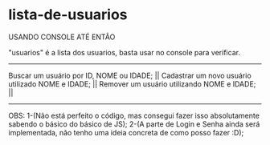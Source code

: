 # lista-de-usuarios
USANDO CONSOLE ATÉ ENTÃO

"usuarios" é a lista dos usuarios, basta usar no console para verificar.

****************************************************************************
Buscar um usuário por ID, NOME ou IDADE; ||
Cadastrar um novo usuário utilizado NOME e IDADE; ||
Remover um usuário utilizando NOME e IDADE; ||
****************************************************************************

OBS:
1-(Não está perfeito o código, mas consegui fazer isso absolutamente sabendo o básico do básico de JS);
2-(A parte de Login e Senha ainda será implementada, não tenho uma ideia concreta de como posso fazer :D);
